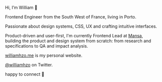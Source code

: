 Hi, I’m William 👋

Frontend Engineer from the South West of France, living in Porto. 

Passionate about design systems, CSS, UX and crafting intuitive interfaces.

Product-driven and user-first, I'm currently Frontend Lead at [Mansa](https://getmansa.com/), building the product and design system from scratch: from research and specifications to QA and impact analysis.

[williamhzo.me](https://williamhzo.me/) is my personal website.

[@williamhzo](https://twitter.com/williamhzo) on Twitter.

happy to connect 👊
